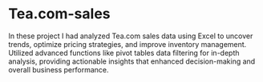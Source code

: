 # Tea.com-sales
In these project I had analyzed Tea.com sales data using Excel to uncover trends, optimize pricing strategies, and improve inventory management. Utilized advanced functions like pivot tables data filtering for in-depth analysis, providing actionable insights that enhanced decision-making and overall business performance.
